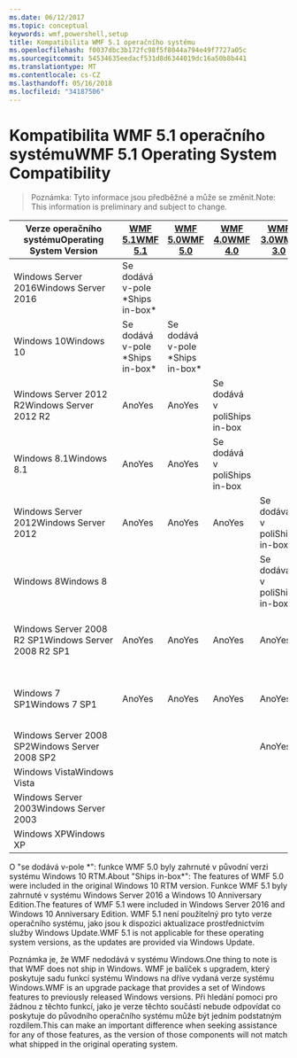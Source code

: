 ```yaml
---
ms.date: 06/12/2017
ms.topic: conceptual
keywords: wmf,powershell,setup
title: Kompatibilita WMF 5.1 operačního systému
ms.openlocfilehash: f0037dbc3b172fc98f5f8044a794e49f7727a05c
ms.sourcegitcommit: 54534635eedacf531d8d6344019dc16a50b8b441
ms.translationtype: MT
ms.contentlocale: cs-CZ
ms.lasthandoff: 05/16/2018
ms.locfileid: "34187506"
---
```

# <a name="wmf-51-operating-system-compatibility"></a><span data-ttu-id="99b79-103">Kompatibilita WMF 5.1 operačního systému</span><span class="sxs-lookup"><span data-stu-id="99b79-103">WMF 5.1 Operating System Compatibility</span></span> #

> <span data-ttu-id="99b79-104">Poznámka: Tyto informace jsou předběžné a může se změnit.</span><span class="sxs-lookup"><span data-stu-id="99b79-104">Note: This information is preliminary and subject to change.</span></span>

| <span data-ttu-id="99b79-105">Verze operačního systému</span><span class="sxs-lookup"><span data-stu-id="99b79-105">Operating System Version</span></span> | [<span data-ttu-id="99b79-106">WMF 5.1</span><span class="sxs-lookup"><span data-stu-id="99b79-106">WMF 5.1</span></span>](https://aka.ms/wmf51download) | [<span data-ttu-id="99b79-107">WMF 5.0</span><span class="sxs-lookup"><span data-stu-id="99b79-107">WMF 5.0</span></span>](https://aka.ms/wmf5download) | [<span data-ttu-id="99b79-108">WMF 4.0</span><span class="sxs-lookup"><span data-stu-id="99b79-108">WMF 4.0</span></span>](https://aka.ms/wmf4download) |  [<span data-ttu-id="99b79-109">WMF 3.0</span><span class="sxs-lookup"><span data-stu-id="99b79-109">WMF 3.0</span></span>](https://aka.ms/wmf3download) | [<span data-ttu-id="99b79-110">WMF 2.0</span><span class="sxs-lookup"><span data-stu-id="99b79-110">WMF 2.0</span></span>](https://aka.ms/wmf2download) |
| ------------------------ | ----------- | ----------- | ----------- | ------------ |  ------------- |
| <span data-ttu-id="99b79-111">Windows Server 2016</span><span class="sxs-lookup"><span data-stu-id="99b79-111">Windows Server 2016</span></span> | <span data-ttu-id="99b79-112">Se dodává v-pole \*</span><span class="sxs-lookup"><span data-stu-id="99b79-112">Ships in-box\*</span></span> |  |  |  |  |
| <span data-ttu-id="99b79-113">Windows 10</span><span class="sxs-lookup"><span data-stu-id="99b79-113">Windows 10</span></span> | <span data-ttu-id="99b79-114">Se dodává v-pole \*</span><span class="sxs-lookup"><span data-stu-id="99b79-114">Ships in-box\*</span></span> | <span data-ttu-id="99b79-115">Se dodává v-pole \*</span><span class="sxs-lookup"><span data-stu-id="99b79-115">Ships in-box\*</span></span>  | | | |
| <span data-ttu-id="99b79-116">Windows Server 2012 R2</span><span class="sxs-lookup"><span data-stu-id="99b79-116">Windows Server 2012 R2</span></span>| <span data-ttu-id="99b79-117">Ano</span><span class="sxs-lookup"><span data-stu-id="99b79-117">Yes</span></span> | <span data-ttu-id="99b79-118">Ano</span><span class="sxs-lookup"><span data-stu-id="99b79-118">Yes</span></span> | <span data-ttu-id="99b79-119">Se dodává v poli</span><span class="sxs-lookup"><span data-stu-id="99b79-119">Ships in-box</span></span> |  |  |
| <span data-ttu-id="99b79-120">Windows 8.1</span><span class="sxs-lookup"><span data-stu-id="99b79-120">Windows 8.1</span></span> | <span data-ttu-id="99b79-121">Ano</span><span class="sxs-lookup"><span data-stu-id="99b79-121">Yes</span></span> | <span data-ttu-id="99b79-122">Ano</span><span class="sxs-lookup"><span data-stu-id="99b79-122">Yes</span></span> |  <span data-ttu-id="99b79-123">Se dodává v poli</span><span class="sxs-lookup"><span data-stu-id="99b79-123">Ships in-box</span></span> |  |  |
| <span data-ttu-id="99b79-124">Windows Server 2012</span><span class="sxs-lookup"><span data-stu-id="99b79-124">Windows Server 2012</span></span> | <span data-ttu-id="99b79-125">Ano</span><span class="sxs-lookup"><span data-stu-id="99b79-125">Yes</span></span> | <span data-ttu-id="99b79-126">Ano</span><span class="sxs-lookup"><span data-stu-id="99b79-126">Yes</span></span> | <span data-ttu-id="99b79-127">Ano</span><span class="sxs-lookup"><span data-stu-id="99b79-127">Yes</span></span> |  <span data-ttu-id="99b79-128">Se dodává v poli</span><span class="sxs-lookup"><span data-stu-id="99b79-128">Ships in-box</span></span> | |
| <span data-ttu-id="99b79-129">Windows 8</span><span class="sxs-lookup"><span data-stu-id="99b79-129">Windows 8</span></span> |  |  |  | <span data-ttu-id="99b79-130">Se dodává v poli</span><span class="sxs-lookup"><span data-stu-id="99b79-130">Ships in-box</span></span> | |
| <span data-ttu-id="99b79-131">Windows Server 2008 R2 SP1</span><span class="sxs-lookup"><span data-stu-id="99b79-131">Windows Server 2008 R2 SP1</span></span> | <span data-ttu-id="99b79-132">Ano</span><span class="sxs-lookup"><span data-stu-id="99b79-132">Yes</span></span> | <span data-ttu-id="99b79-133">Ano</span><span class="sxs-lookup"><span data-stu-id="99b79-133">Yes</span></span> | <span data-ttu-id="99b79-134">Ano</span><span class="sxs-lookup"><span data-stu-id="99b79-134">Yes</span></span> |  <span data-ttu-id="99b79-135">Ano</span><span class="sxs-lookup"><span data-stu-id="99b79-135">Yes</span></span>| <span data-ttu-id="99b79-136">Se dodává v poli</span><span class="sxs-lookup"><span data-stu-id="99b79-136">Ships in-box</span></span> |
| <span data-ttu-id="99b79-137">Windows 7 SP1</span><span class="sxs-lookup"><span data-stu-id="99b79-137">Windows 7 SP1</span></span>  | <span data-ttu-id="99b79-138">Ano</span><span class="sxs-lookup"><span data-stu-id="99b79-138">Yes</span></span> | <span data-ttu-id="99b79-139">Ano</span><span class="sxs-lookup"><span data-stu-id="99b79-139">Yes</span></span> | <span data-ttu-id="99b79-140">Ano</span><span class="sxs-lookup"><span data-stu-id="99b79-140">Yes</span></span> | <span data-ttu-id="99b79-141">Ano</span><span class="sxs-lookup"><span data-stu-id="99b79-141">Yes</span></span> | <span data-ttu-id="99b79-142">Se dodává v poli</span><span class="sxs-lookup"><span data-stu-id="99b79-142">Ships in-box</span></span> |
| <span data-ttu-id="99b79-143">Windows Server 2008 SP2</span><span class="sxs-lookup"><span data-stu-id="99b79-143">Windows Server 2008 SP2</span></span> | | | | <span data-ttu-id="99b79-144">Ano</span><span class="sxs-lookup"><span data-stu-id="99b79-144">Yes</span></span> | <span data-ttu-id="99b79-145">Ano</span><span class="sxs-lookup"><span data-stu-id="99b79-145">Yes</span></span> |
| <span data-ttu-id="99b79-146">Windows Vista</span><span class="sxs-lookup"><span data-stu-id="99b79-146">Windows Vista</span></span> | | | | | <span data-ttu-id="99b79-147">Ano</span><span class="sxs-lookup"><span data-stu-id="99b79-147">Yes</span></span> |
| <span data-ttu-id="99b79-148">Windows Server 2003</span><span class="sxs-lookup"><span data-stu-id="99b79-148">Windows Server 2003</span></span>| | | |  | <span data-ttu-id="99b79-149">Ano</span><span class="sxs-lookup"><span data-stu-id="99b79-149">Yes</span></span> |
| <span data-ttu-id="99b79-150">Windows XP</span><span class="sxs-lookup"><span data-stu-id="99b79-150">Windows XP</span></span> | | | |  | <span data-ttu-id="99b79-151">Ano</span><span class="sxs-lookup"><span data-stu-id="99b79-151">Yes</span></span> |


<span data-ttu-id="99b79-152">O "se dodává v-pole \*": funkce WMF 5.0 byly zahrnuté v původní verzi systému Windows 10 RTM.</span><span class="sxs-lookup"><span data-stu-id="99b79-152">About "Ships in-box\*": The features of WMF 5.0 were included in the original Windows 10 RTM version.</span></span>
<span data-ttu-id="99b79-153">Funkce WMF 5.1 byly zahrnuté v systému Windows Server 2016 a Windows 10 Anniversary Edition.</span><span class="sxs-lookup"><span data-stu-id="99b79-153">The features of WMF 5.1 were included in Windows Server 2016 and Windows 10 Anniversary Edition.</span></span>
<span data-ttu-id="99b79-154">WMF 5.1 není použitelný pro tyto verze operačního systému, jako jsou k dispozici aktualizace prostřednictvím služby Windows Update.</span><span class="sxs-lookup"><span data-stu-id="99b79-154">WMF 5.1 is not applicable for these operating system versions, as the updates are provided via Windows Update.</span></span>


<span data-ttu-id="99b79-155">Poznámka je, že WMF nedodává v systému Windows.</span><span class="sxs-lookup"><span data-stu-id="99b79-155">One thing to note is that WMF does not ship in Windows.</span></span>
<span data-ttu-id="99b79-156">WMF je balíček s upgradem, který poskytuje sadu funkcí systému Windows na dříve vydaná verze systému Windows.</span><span class="sxs-lookup"><span data-stu-id="99b79-156">WMF is an upgrade package that provides a set of Windows features to previously released Windows versions.</span></span>
<span data-ttu-id="99b79-157">Při hledání pomoci pro žádnou z těchto funkcí, jako je verze těchto součástí nebude odpovídat co poskytuje do původního operačního systému může být jedním podstatným rozdílem.</span><span class="sxs-lookup"><span data-stu-id="99b79-157">This can make an important difference when seeking assistance for any of those features, as the version of those components will not match what shipped in the original operating system.</span></span>
